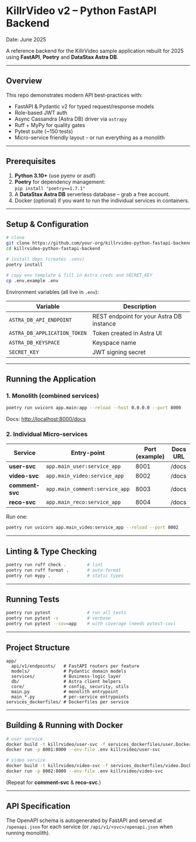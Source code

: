 # KillrVideo v2 – Python FastAPI Backend
Date: June 2025

A reference backend for the KillrVideo sample application rebuilt for 2025 using **FastAPI**, **Poetry** and **DataStax Astra DB**.

---

## Overview
This repo demonstrates modern API best-practices with:

* FastAPI & Pydantic v2 for typed request/response models
* Role-based JWT auth
* Async Cassandra (Astra DB) driver via `astrapy`
* Ruff + MyPy for quality gates
* Pytest suite (~150 tests)
* Micro-service friendly layout – or run everything as a monolith

---

## Prerequisites
1. **Python 3.10+** (use pyenv or asdf)
2. **Poetry** for dependency management:  
   `pip install "poetry==1.7.1"`
3. A **DataStax Astra DB** serverless database – grab a free account.
4. Docker (optional) if you want to run the individual services in containers.

---

## Setup & Configuration
```bash
# clone
git clone https://github.com/your-org/killrvideo-python-fastapi-backend.git
cd killrvideo-python-fastapi-backend

# install deps (creates .venv)
poetry install

# copy env template & fill in Astra creds and SECRET_KEY
cp .env.example .env
```

Environment variables (all live in `.env`):

| Variable | Description |
|----------|-------------|
| `ASTRA_DB_API_ENDPOINT` | REST endpoint for your Astra DB instance |
| `ASTRA_DB_APPLICATION_TOKEN` | Token created in Astra UI |
| `ASTRA_DB_KEYSPACE` | Keyspace name |
| `SECRET_KEY` | JWT signing secret |

---

## Running the Application
### 1. Monolith (combined services)
```bash
poetry run uvicorn app.main:app --reload --host 0.0.0.0 --port 8000
```
Docs: <http://localhost:8000/docs>

### 2. Individual Micro-services
| Service | Entry-point | Port (example) | Docs URL |
|---------|------------|---------------|----------|
| **user-svc** | `app.main_user:service_app` | 8001 | /docs |
| **video-svc** | `app.main_video:service_app` | 8002 | /docs |
| **comment-svc** | `app.main_comment:service_app` | 8003 | /docs |
| **reco-svc** | `app.main_reco:service_app` | 8004 | /docs |

Run one:
```bash
poetry run uvicorn app.main_video:service_app --reload --port 8002
```

---

## Linting & Type Checking
```bash
poetry run ruff check .        # lint
poetry run ruff format .       # auto-format
poetry run mypy .              # static types
```

---

## Running Tests
```bash
poetry run pytest              # run all tests
poetry run pytest -v           # verbose
poetry run pytest --cov=app    # with coverage (needs pytest-cov)
```

---

## Project Structure
```
app/
  api/v1/endpoints/   # FastAPI routers per feature
  models/             # Pydantic domain models
  services/           # Business-logic layer
  db/                 # Astra client helpers
  core/               # config, security, utils
  main.py             # monolith entrypoint
  main_*.py           # per-service entrypoints
services_dockerfiles/ # Dockerfiles per service
```

---

## Building & Running with Docker
```bash
# user service
docker build -t killrvideo/user-svc -f services_dockerfiles/user.Dockerfile .
docker run -p 8001:8000 --env-file .env killrvideo/user-svc

# video service
docker build -t killrvideo/video-svc -f services_dockerfiles/video.Dockerfile .
docker run -p 8002:8000 --env-file .env killrvideo/video-svc
```

(Repeat for **comment-svc** & **reco-svc**.)

---

## API Specification
The OpenAPI schema is autogenerated by FastAPI and served at `/openapi.json` for each service (or `/api/v1/<svc>/openapi.json` when running monolith). 